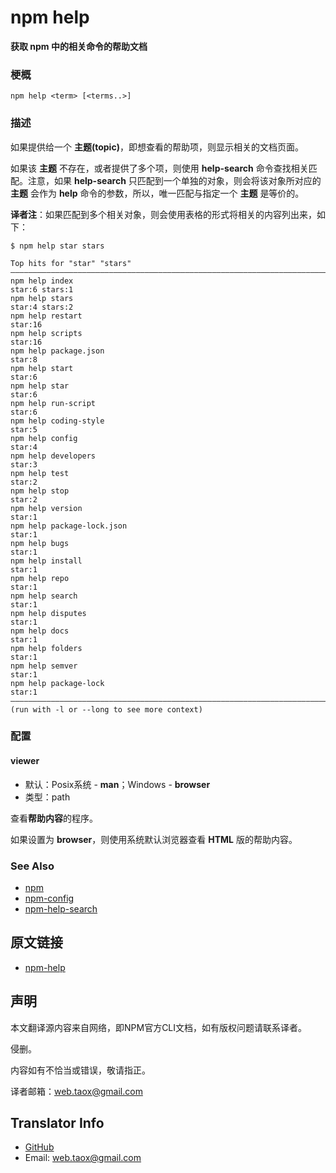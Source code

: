 # npm help

**获取 npm 中的相关命令的帮助文档**

### 梗概

```shell
npm help <term> [<terms..>]
```

### 描述

如果提供给一个 **主题(topic)**，即想查看的帮助项，则显示相关的文档页面。

如果该 **主题** 不存在，或者提供了多个项，则使用 **help-search** 命令查找相关匹配。注意，如果 **help-search** 只匹配到一个单独的对象，则会将该对象所对应的 **主题** 会作为 **help** 命令的参数，所以，唯一匹配与指定一个 **主题** 是等价的。

**译者注**：如果匹配到多个相关对象，则会使用表格的形式将相关的内容列出来，如下：

```shell
$ npm help star stars

Top hits for "star" "stars"
————————————————————————————————————————————————————————————————————————————————
npm help index                                                    star:6 stars:1
npm help stars                                                    star:4 stars:2
npm help restart                                                         star:16
npm help scripts                                                         star:16
npm help package.json                                                     star:8
npm help start                                                            star:6
npm help star                                                             star:6
npm help run-script                                                       star:6
npm help coding-style                                                     star:5
npm help config                                                           star:4
npm help developers                                                       star:3
npm help test                                                             star:2
npm help stop                                                             star:2
npm help version                                                          star:1
npm help package-lock.json                                                star:1
npm help bugs                                                             star:1
npm help install                                                          star:1
npm help repo                                                             star:1
npm help search                                                           star:1
npm help disputes                                                         star:1
npm help docs                                                             star:1
npm help folders                                                          star:1
npm help semver                                                           star:1
npm help package-lock                                                     star:1
————————————————————————————————————————————————————————————————————————————————
(run with -l or --long to see more context)
```

### 配置

#### viewer

* 默认：Posix系统 - **man**；Windows - **browser**
* 类型：path

查看**帮助内容**的程序。

如果设置为 **browser**，则使用系统默认浏览器查看 **HTML** 版的帮助内容。

### See Also

* [npm](https://NinjiaHub.github.io/NPM-CLI-Commands/docs/npm "npm")
* [npm-config](https://NinjiaHub.github.io/NPM-CLI-Commands/docs/npm-config "npm-config")
* [npm-help-search](https://NinjiaHub.github.io/NPM-CLI-Commands/docs/npm-help-search "npm-help-search")

## 原文链接

* [npm-help](https://docs.npmjs.com/cli/help)

## 声明

本文翻译源内容来自网络，即NPM官方CLI文档，如有版权问题请联系译者。

侵删。

内容如有不恰当或错误，敬请指正。

译者邮箱：<web.taox@gmail.com>

## Translator Info

* [GitHub](https://github.com/Tao-Quixote)
* Email: <web.taox@gmail.com>
